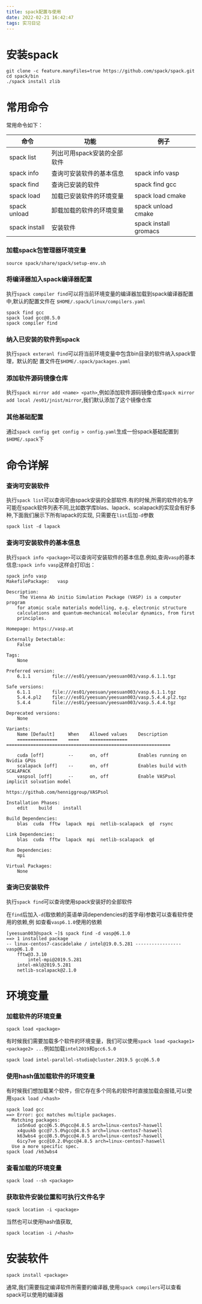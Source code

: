 ```yaml
---
title: spack配置与使用
date: 2022-02-21 16:42:47
tags: 实习日记
---
```



# 安装spack

```shell
git clone -c feature.manyFiles=true https://github.com/spack/spack.git
cd spack/bin
./spack install zlib
```

# 常用命令

常用命令如下：

|命令|功能|例子|
|---|---|---|
|spack list|列出可用spack安装的全部软件||
|spack info|查询可安装软件的基本信息|spack info vasp|
|spack find|查询已安装的软件|spack find gcc|
|spack load|加载已安装软件的环境变量|spack load cmake|
|spack unload|卸载加载的软件的环境变量|spack unload cmake|
|spack install|安装软件|spack install gromacs|


### 加载spack包管理器环境变量

```shell
source spack/share/spack/setup-env.sh
```

### 将编译器加入spack编译器配置

执行```spack compiler find```可以将当前环境变量的编译器加载到spack编译器配置中,默认的配置文件在 ```$HOME/.spack/linux/compilers.yaml```

```shell
spack find gcc
spack load gcc@8.5.0
spack compiler find
```

### 纳入已安装的软件到spack

执行```spack exteranl find```可以将当前环境变量中包含bin目录的软件纳入spack管理，默认的配 置文件在```$HOME/.spack/packages.yaml```

### 添加软件源码镜像仓库

执行```spack mirror add <name> <path>```,例如添加软件源码镜像仓库```spack mirror add local /es01/jnist/mirror```,我们默认添加了这个镜像仓库

### 其他基础配置

通过```spack config get config > config.yaml```生成一份spack基础配置到```$HOME/.spack```下


# 命令详解

### 查询可安装软件

执行```spack list```可以查询可由spack安装的全部软件.有的时候,所需的软件的名字可能在spack软件列表不同,比如数学库blas、lapack、scalapack的实现会有好多种,下面我们展示下所有lapack的实现, 只需要在```list```后加```-d```参数

```shell
spack list -d lapack
```

### 查询可安装软件的基本信息

执行```spack info <package>```可以查询可安装软件的基本信息.例如,查询```vasp```的基本信息:```spack info vasp```这样会打印出：

```shell
spack info vasp
MakefilePackage:   vasp

Description:
     The Vienna Ab initio Simulation Package (VASP) is a computer program
    for atomic scale materials modelling, e.g. electronic structure
    calculations and quantum-mechanical molecular dynamics, from first
    principles.

Homepage: https://vasp.at

Externally Detectable: 
    False

Tags: 
    None

Preferred version:  
    6.1.1        file:///es01/yeesuan/yeesuan003/vasp.6.1.1.tgz

Safe versions:  
    6.1.1        file:///es01/yeesuan/yeesuan003/vasp.6.1.1.tgz
    5.4.4.pl2    file:///es01/yeesuan/yeesuan003/vasp.5.4.4.pl2.tgz
    5.4.4        file:///es01/yeesuan/yeesuan003/vasp.5.4.4.tgz

Deprecated versions:  
    None

Variants:
    Name [Default]     When    Allowed values    Description
    ===============    ====    ==============    =============================================================

    cuda [off]         --      on, off           Enables running on Nvidia GPUs
    scalapack [off]    --      on, off           Enables build with SCALAPACK
    vaspsol [off]      --      on, off           Enable VASPsol implicit solvation model
                                                 https://github.com/henniggroup/VASPsol

Installation Phases:
    edit    build    install

Build Dependencies:
    blas  cuda  fftw  lapack  mpi  netlib-scalapack  qd  rsync

Link Dependencies:
    blas  cuda  fftw  lapack  mpi  netlib-scalapack  qd

Run Dependencies:
    mpi

Virtual Packages: 
    None
```

### 查询已安装软件

执行```spack find```可以查询使用spack安装好的全部软件

在```find```后加入```-d```(取依赖的英语单词dependencies的首字母)参数可以查看软件使用的依赖,例 如查看```vasp6.1.0```使用的依赖

```shell
[yeesuan003@spack ~]$ spack find -d vasp@6.1.0
==> 1 installed package
-- linux-centos7-cascadelake / intel@19.0.5.281 -----------------
vasp@6.1.0
    fftw@3.3.10
        intel-mpi@2019.5.281
    intel-mkl@2019.5.281
    netlib-scalapack@2.1.0
```

# 环境变量

### 加载软件的环境变量

```shell
spack load <package>
```

有时候我们需要加载多个软件的环境变量，我们可以使用```spack load <package1> <package2> ...```例如加载```intel2019```和```gcc6.5.0```

```shell
spack load intel-parallel-studio@cluster.2019.5 gcc@6.5.0
```

### 使用hash值加载软件的环境变量

有时候我们想加载某个软件，但它存在多个同名的软件时直接加载会报错,可以使用```spack load /<hash>```

```shell
spack load gcc
==> Error: gcc matches multiple packages.
  Matching packages:
    io5n6ud gcc@6.5.0%gcc@4.8.5 arch=linux-centos7-haswell
    x4guukb gcc@7.5.0%gcc@4.8.5 arch=linux-centos7-haswell
    k63wbs4 gcc@8.5.0%gcc@4.8.5 arch=linux-centos7-haswell
    6icy7ve gcc@10.2.0%gcc@4.8.5 arch=linux-centos7-haswell
  Use a more specific spec.
spack load /k63wbs4
```

### 查看加载的环境变量

```shell
spack load --sh <package>
```

### 获取软件安装位置和可执行文件名字

```shell
spack location -i <package>
```

当然也可以使用hash值获取,

```shell
spack location -i /<hash>
```

# 安装软件

```shell
spack install <package>
```
通常,我们需要指定编译软件所需要的编译器,使用```spack compilers```可以查看spack可以使用的编译器











